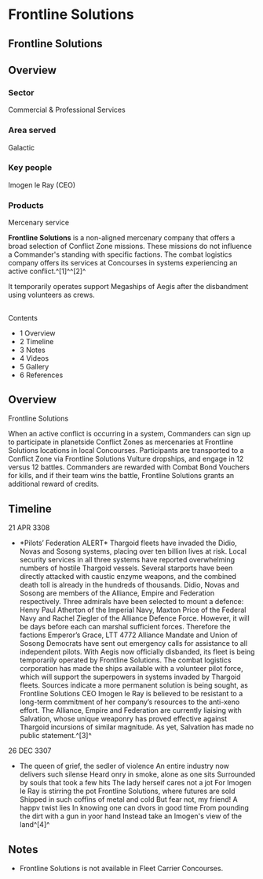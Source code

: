 # Frontline Solutions
## Frontline Solutions

		

## Overview

### Sector

Commercial & Professional Services

### Area served

Galactic

### Key people

Imogen le Ray (CEO)

### Products

Mercenary service

**Frontline Solutions** is a non-aligned mercenary company that offers a broad selection of Conflict Zone missions. These missions do not influence a Commander's standing with specific factions. The combat logistics company offers its services at Concourses in systems experiencing an active conflict.^[1]^^[2]^

It temporarily operates support Megaships of Aegis after the disbandment using volunteers as crews.

## 

Contents

- 1 Overview
- 2 Timeline
- 3 Notes
- 4 Videos
- 5 Gallery
- 6 References

## Overview

 	 	 	 		 			 		 		 		 			
Frontline Solutions
 		 	 

When an active conflict is occurring in a system, Commanders can sign up to participate in planetside Conflict Zones as mercenaries at Frontline Solutions locations in local Concourses. Participants are transported to a Conflict Zone via Frontline Solutions Vulture dropships, and engage in 12 versus 12 battles. Commanders are rewarded with Combat Bond Vouchers for kills, and if their team wins the battle, Frontline Solutions grants an additional reward of credits.

## Timeline

21 APR 3308

- \*Pilots’ Federation ALERT\*
Thargoid fleets have invaded the Didio, Novas and Sosong systems, placing over ten billion lives at risk. Local security services in all three systems have reported overwhelming numbers of hostile Thargoid vessels. Several starports have been directly attacked with caustic enzyme weapons, and the combined death toll is already in the hundreds of thousands. Didio, Novas and Sosong are members of the Alliance, Empire and Federation respectively. Three admirals have been selected to mount a defence: Henry Paul Atherton of the Imperial Navy, Maxton Price of the Federal Navy and Rachel Ziegler of the Alliance Defence Force. However, it will be days before each can marshal sufficient forces. Therefore the factions Emperor’s Grace, LTT 4772 Alliance Mandate and Union of Sosong Democrats have sent out emergency calls for assistance to all independent pilots. With Aegis now officially disbanded, its fleet is being temporarily operated by Frontline Solutions. The combat logistics corporation has made the ships available with a volunteer pilot force, which will support the superpowers in systems invaded by Thargoid fleets. Sources indicate a more permanent solution is being sought, as Frontline Solutions CEO Imogen le Ray is believed to be resistant to a long-term commitment of her company’s resources to the anti-xeno effort. The Alliance, Empire and Federation are currently liaising with Salvation, whose unique weaponry has proved effective against Thargoid incursions of similar magnitude. As yet, Salvation has made no public statement.^[3]^

26 DEC 3307

- The queen of grief, the sedler of violence
An entire industry now delivers such silense
Heard onry in smoke, alone as one sits
Surrounded by souls that took a few hits
The lady herseif cares not a jot
For Imogen le Ray is stirring the pot
Frontline Solutions, where futures are sold
Shipped in such coffins of metal and cold
But fear not, my friend! A happv twist lies
In knowing one can dvors in good time
From pounding the dirt with a gun in yoor hand
Instead take an Imogen's view of the land^[4]^

## Notes

- Frontline Solutions is not available in Fleet Carrier Concourses.